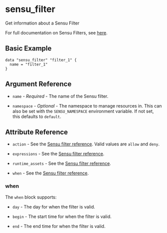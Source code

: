 # sensu_filter

Get information about a Sensu Filter

For full documentation on Sensu Filters, see [here](https://docs.sensu.io/sensu-go/latest/reference/filters).

## Basic Example

```hcl
data "sensu_filter" "filter_1" {
  name = "filter_1"
}
```

## Argument Reference

* `name` - *Required* - The name of the Sensu filter.

* `namespace` - *Optional* - The namespace to manage resources in. This can
  also be set with the `SENSU_NAMESPACE` environment variable. If not set,
  this defaults to `default`.

## Attribute Reference

* `action` - See the [Sensu filter reference](https://docs.sensu.io/sensu-go/latest/reference/filters/#filter-attributes).
  Valid values are `allow` and `deny`.

* `expressions` - See the [Sensu filter reference](https://docs.sensu.io/sensu-go/latest/reference/filters/#filter-attributes).

* `runtime_assets` - See the [Sensu filter reference](https://docs.sensu.io/sensu-go/latest/reference/filters/#filter-attributes).

* `when` - See the [Sensu filter reference](https://docs.sensu.io/sensu-go/latest/reference/filters/#filter-attributes).

### when

The `when` block supports:

* `day` - The day for when the filter is valid.

* `begin` - The start time for when the filter is valid.

* `end` - The end time for when the filter is valid.
